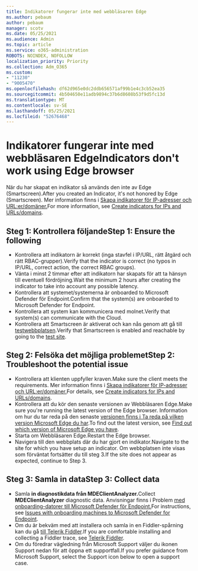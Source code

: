 ```yaml
---
title: Indikatorer fungerar inte med webbläsaren Edge
ms.author: pebaum
author: pebaum
manager: scotv
ms.date: 05/25/2021
ms.audience: Admin
ms.topic: article
ms.service: o365-administration
ROBOTS: NOINDEX, NOFOLLOW
localization_priority: Priority
ms.collection: Adm_O365
ms.custom:
- "11230"
- "9005470"
ms.openlocfilehash: df62d965e0dc2ddb656571af99b1e4c3cb52ea35
ms.sourcegitcommit: 4b504650e11adb9894c37b6d8608b53f9d5fc13d
ms.translationtype: MT
ms.contentlocale: sv-SE
ms.lasthandoff: 05/25/2021
ms.locfileid: "52676468"
---
```

# <a name="indicators-dont-work-using-edge-browser"></a><span data-ttu-id="8f62c-102">Indikatorer fungerar inte med webbläsaren Edge</span><span class="sxs-lookup"><span data-stu-id="8f62c-102">Indicators don't work using Edge browser</span></span>

<span data-ttu-id="8f62c-103">När du har skapat en indikator så används den inte av Edge (Smartscreen).</span><span class="sxs-lookup"><span data-stu-id="8f62c-103">After you created an Indicator, it's not honored by Edge (Smartscreen).</span></span> <span data-ttu-id="8f62c-104">Mer information finns i [Skapa indikatorer för IP-adresser och URL:er/domäner.](/microsoft-365/security/defender-endpoint/indicator-ip-domain)</span><span class="sxs-lookup"><span data-stu-id="8f62c-104">For more information, see [Create indicators for IPs and URLs/domains](/microsoft-365/security/defender-endpoint/indicator-ip-domain).</span></span>

## <a name="step-1-ensure-the-following"></a><span data-ttu-id="8f62c-105">Steg 1: Kontrollera följande</span><span class="sxs-lookup"><span data-stu-id="8f62c-105">Step 1: Ensure the following</span></span>

- <span data-ttu-id="8f62c-106">Kontrollera att indikatorn är korrekt (inga stavfel i IP/URL, rätt åtgärd och rätt RBAC-grupper).</span><span class="sxs-lookup"><span data-stu-id="8f62c-106">Verify that the indicator is correct (no typos in IP/URL, correct action, the correct RBAC groups).</span></span>
- <span data-ttu-id="8f62c-107">Vänta i minst 2 timmar efter att indikatorn har skapats för att ta hänsyn till eventuell fördröjning.</span><span class="sxs-lookup"><span data-stu-id="8f62c-107">Wait the minimum 2 hours after creating the indicator to take into account any possible latency.</span></span>
- <span data-ttu-id="8f62c-108">Kontrollera att systemet/systemerna är onboarded to Microsoft Defender för Endpoint.</span><span class="sxs-lookup"><span data-stu-id="8f62c-108">Confirm that the system(s) are onboarded to Microsoft Defender for Endpoint.</span></span>
- <span data-ttu-id="8f62c-109">Kontrollera att system kan kommunicera med molnet.</span><span class="sxs-lookup"><span data-stu-id="8f62c-109">Verify that system(s) can communicate with the Cloud.</span></span>
- <span data-ttu-id="8f62c-110">Kontrollera att Smartscreen är aktiverat och kan nås genom att gå till [testwebbplatsen](https://demo.smartscreen.msft.net).</span><span class="sxs-lookup"><span data-stu-id="8f62c-110">Verify that Smartscreen is enabled and reachable by going to the [test site](https://demo.smartscreen.msft.net).</span></span>

## <a name="step-2-troubleshoot-the-potential-issue"></a><span data-ttu-id="8f62c-111">Steg 2: Felsöka det möjliga problemet</span><span class="sxs-lookup"><span data-stu-id="8f62c-111">Step 2: Troubleshoot the potential issue</span></span>

- <span data-ttu-id="8f62c-112">Kontrollera att klienten uppfyller kraven.</span><span class="sxs-lookup"><span data-stu-id="8f62c-112">Make sure the client meets the requirements.</span></span> <span data-ttu-id="8f62c-113">Mer information finns i [Skapa indikatorer för IP-adresser och URL:er/domäner.](/microsoft-365/security/defender-endpoint/indicator-ip-domain)</span><span class="sxs-lookup"><span data-stu-id="8f62c-113">For details, see [Create indicators for IPs and URLs/domains](/microsoft-365/security/defender-endpoint/indicator-ip-domain).</span></span>
- <span data-ttu-id="8f62c-114">Kontrollera att du kör den senaste versionen av Webbläsaren Edge.</span><span class="sxs-lookup"><span data-stu-id="8f62c-114">Make sure you're running the latest version of the Edge browser.</span></span> <span data-ttu-id="8f62c-115">Information om hur du tar reda på den senaste [versionen finns i Ta reda på vilken version Microsoft Edge du har](https://support.microsoft.com/microsoft-edge/find-out-which-version-of-microsoft-edge-you-have-c726bee8-c42e-e472-e954-4cf5123497eb).</span><span class="sxs-lookup"><span data-stu-id="8f62c-115">To find out the latest version, see [Find out which version of Microsoft Edge you have](https://support.microsoft.com/microsoft-edge/find-out-which-version-of-microsoft-edge-you-have-c726bee8-c42e-e472-e954-4cf5123497eb).</span></span>
- <span data-ttu-id="8f62c-116">Starta om Webbläsaren Edge.</span><span class="sxs-lookup"><span data-stu-id="8f62c-116">Restart the Edge browser.</span></span>
- <span data-ttu-id="8f62c-117">Navigera till den webbplats där du har gjort en indikator.</span><span class="sxs-lookup"><span data-stu-id="8f62c-117">Navigate to the site for which you have setup an indicator.</span></span> <span data-ttu-id="8f62c-118">Om webbplatsen inte visas som förväntat fortsätter du till steg 3.</span><span class="sxs-lookup"><span data-stu-id="8f62c-118">If the site does not appear as expected, continue to Step 3.</span></span> 

## <a name="step-3-collect-data"></a><span data-ttu-id="8f62c-119">Steg 3: Samla in data</span><span class="sxs-lookup"><span data-stu-id="8f62c-119">Step 3: Collect data</span></span>

- <span data-ttu-id="8f62c-120">Samla **in diagnostikdata från MDEClientAnalyzer.**</span><span class="sxs-lookup"><span data-stu-id="8f62c-120">Collect **MDEClientAnalyzer** diagnostic data.</span></span> <span data-ttu-id="8f62c-121">Anvisningar finns i Problem [med onboarding-datorer till Microsoft Defender för Endpoint.](issues-with-onboarding-machines.md)</span><span class="sxs-lookup"><span data-stu-id="8f62c-121">For instructions, see [Issues with onboarding machines to Microsoft Defender for Endpoint](issues-with-onboarding-machines.md).</span></span>
- <span data-ttu-id="8f62c-122">Om du är bekväm med att installera och samla in en Fiddler-spårning kan du gå [till Telerik Fiddler](http://www.telerik.com/fiddler).</span><span class="sxs-lookup"><span data-stu-id="8f62c-122">If you are comfortable installing and collecting a Fiddler trace, see [Telerik Fiddler](http://www.telerik.com/fiddler).</span></span>
- <span data-ttu-id="8f62c-123">Om du föredrar vägledning från Microsoft Support väljer du ikonen Support nedan för att öppna ett supportfall.</span><span class="sxs-lookup"><span data-stu-id="8f62c-123">If you prefer guidance from Microsoft Support, select the Support icon below to open a support case.</span></span>
